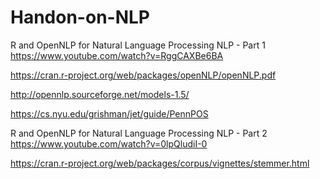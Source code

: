 # Handon-on-NLP

R and OpenNLP for Natural Language Processing NLP - Part 1
https://www.youtube.com/watch?v=RggCAXBe6BA

https://cran.r-project.org/web/packages/openNLP/openNLP.pdf

http://opennlp.sourceforge.net/models-1.5/

https://cs.nyu.edu/grishman/jet/guide/PennPOS

R and OpenNLP for Natural Language Processing NLP - Part 2
https://www.youtube.com/watch?v=0lpQludiI-0


https://cran.r-project.org/web/packages/corpus/vignettes/stemmer.html
